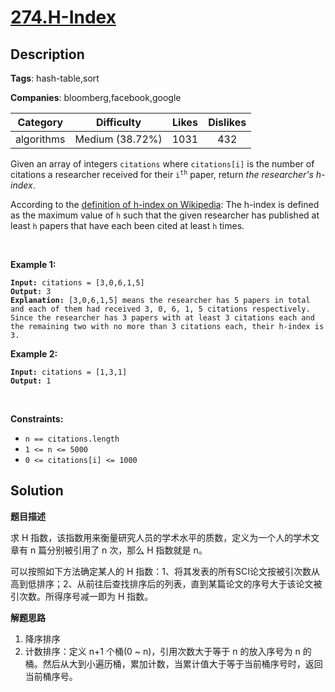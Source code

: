 # [274.H-Index](https://leetcode.com/problems/h-index/description/)

## Description

**Tags**: hash-table,sort

**Companies**: bloomberg,facebook,google

| Category | Difficulty | Likes | Dislikes |
| :------: | :--------: | :---: | :------: |
| algorithms | Medium (38.72%) | 1031 | 432 |

<p>Given an array of integers <code>citations</code> where <code>citations[i]</code> is the number of citations a researcher received for their <code>i<sup>th</sup></code> paper, return <em>the researcher&#39;s h-index</em>.</p>
<p>According to the <a href="https://en.wikipedia.org/wiki/H-index" target="_blank">definition of h-index on Wikipedia</a>: The h-index is defined as the maximum value of <code>h</code> such that the given researcher has published at least <code>h</code> papers that have each been cited at least <code>h</code> times.</p>
<p>&nbsp;</p>
<p><strong class="example">Example 1:</strong></p>
<pre><code><strong>Input:</strong> citations = [3,0,6,1,5]
<strong>Output:</strong> 3
<strong>Explanation:</strong> [3,0,6,1,5] means the researcher has 5 papers in total and each of them had received 3, 0, 6, 1, 5 citations respectively.
Since the researcher has 3 papers with at least 3 citations each and the remaining two with no more than 3 citations each, their h-index is 3.</code></pre>
<p><strong class="example">Example 2:</strong></p>
<pre><code><strong>Input:</strong> citations = [1,3,1]
<strong>Output:</strong> 1</code></pre>
<p>&nbsp;</p>
<p><strong>Constraints:</strong></p>
<ul>
  <li><code>n == citations.length</code></li>
  <li><code>1 &lt;= n &lt;= 5000</code></li>
  <li><code>0 &lt;= citations[i] &lt;= 1000</code></li>
</ul>

## Solution

**题目描述**

求 H 指数，该指数用来衡量研究人员的学术水平的质数，定义为一个人的学术文章有 n 篇分别被引用了 n 次，那么 H 指数就是 n。

可以按照如下方法确定某人的 H 指数：1、将其发表的所有SCI论文按被引次数从高到低排序；2、从前往后查找排序后的列表，直到某篇论文的序号大于该论文被引次数。所得序号减一即为 H 指数。

**解题思路**

1. 降序排序
2. 计数排序：定义 n+1 个桶(0 \~ n)，引用次数大于等于 n 的放入序号为 n 的桶。然后从大到小遍历桶，累加计数，当累计值大于等于当前桶序号时，返回当前桶序号。

